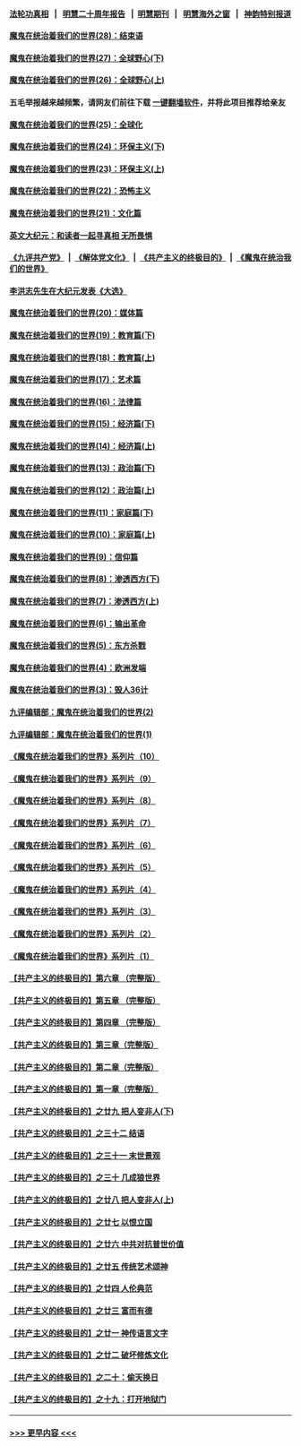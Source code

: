 #### [法轮功真相](https://github.com/gfw-breaker/truth/blob/master/README.md?t=0) &nbsp;&nbsp;|&nbsp;&nbsp; [明慧二十周年报告](https://github.com/gfw-breaker/mh-reports/blob/master/README.md?t=0) &nbsp;&nbsp;|&nbsp;&nbsp;[明慧期刊](https://github.com/gfw-breaker/mh-qikan) &nbsp;&nbsp;|&nbsp;&nbsp; [明慧海外之窗](https://github.com/gfw-breaker/mh-news/blob/master/README.md?t=0) &nbsp;&nbsp;|&nbsp;&nbsp; [神韵特别报道](https://github.com/gfw-breaker/mh-news/blob/master/shenyun.md?t=0)
#### [魔鬼在统治着我们的世界(28)：结束语](../pages/nsc422/n10936246.md?t=07021801) 
#### [魔鬼在统治着我们的世界(27)：全球野心(下)](../pages/nsc422/n10928319.md?t=07021801) 
#### [魔鬼在统治着我们的世界(26)：全球野心(上)](../pages/nsc422/n10900318.md?t=07021801) 
#### 五毛举报越来越频繁，请网友们前往下载 [一键翻墙软件](https://github.com/gfw-breaker/ssr-accounts)，并将此项目推荐给亲友
#### [魔鬼在统治着我们的世界(25)：全球化](../pages/nsc422/n10788205.md?t=07021801) 
#### [魔鬼在统治着我们的世界(24)：环保主义(下)](../pages/nsc422/n10695307.md?t=07021801) 
#### [魔鬼在统治着我们的世界(23)：环保主义(上)](../pages/nsc422/n10688613.md?t=07021801) 
#### [魔鬼在统治着我们的世界(22)：恐怖主义](../pages/nsc422/n10614727.md?t=07021801) 
#### [魔鬼在统治着我们的世界(21)：文化篇](../pages/nsc422/n10597706.md?t=07021801) 
#### [英文大纪元：和读者一起寻真相 无所畏惧](../pages/nsc422/n12542027.md?t=07021801) 
#### [《九评共产党》](https://github.com/begood0513/9ping.md/blob/master/README.md) &nbsp;|&nbsp; [《解体党文化》](../../../../jtdwh.md/blob/master/README.md)  &nbsp;|&nbsp; [《共产主义的终极目的》](../../../../gczydzjmd.md/blob/master/README.md) &nbsp;|&nbsp; [《魔鬼在统治我们的世界》](../../../../mgztzwmdsj.md/blob/master/README.md) 
#### [李洪志先生在大纪元发表《大选》](../pages/nsc422/n12534746.md?t=07021801) 
#### [魔鬼在统治着我们的世界(20)：媒体篇](../pages/nsc422/n10586579.md?t=07021801) 
#### [魔鬼在统治着我们的世界(19)：教育篇(下)](../pages/nsc422/n10564808.md?t=07021801) 
#### [魔鬼在统治着我们的世界(18)：教育篇(上)](../pages/nsc422/n10526970.md?t=07021801) 
#### [魔鬼在统治着我们的世界(17)：艺术篇](../pages/nsc422/n10499093.md?t=07021801) 
#### [魔鬼在统治着我们的世界(16)：法律篇](../pages/nsc422/n10485969.md?t=07021801) 
#### [魔鬼在统治着我们的世界(15)：经济篇(下)](../pages/nsc422/n10469975.md?t=07021801) 
#### [魔鬼在统治着我们的世界(14)：经济篇(上)](../pages/nsc422/n10457370.md?t=07021801) 
#### [魔鬼在统治着我们的世界(13)：政治篇(下)](../pages/nsc422/n10448270.md?t=07021801) 
#### [魔鬼在统治着我们的世界(12)：政治篇(上)](../pages/nsc422/n10444576.md?t=07021801) 
#### [魔鬼在统治着我们的世界(11)：家庭篇(下)](../pages/nsc422/n10440961.md?t=07021801) 
#### [魔鬼在统治着我们的世界(10)：家庭篇(上)](../pages/nsc422/n10435448.md?t=07021801) 
#### [魔鬼在统治着我们的世界(9)：信仰篇](../pages/nsc422/n10432159.md?t=07021801) 
#### [魔鬼在统治着我们的世界(8)：渗透西方(下)](../pages/nsc422/n10429603.md?t=07021801) 
#### [魔鬼在统治着我们的世界(7)：渗透西方(上)](../pages/nsc422/n10426013.md?t=07021801) 
#### [魔鬼在统治着我们的世界(6)：输出革命](../pages/nsc422/n10421536.md?t=07021801) 
#### [魔鬼在统治着我们的世界(5)：东方杀戮](../pages/nsc422/n10417707.md?t=07021801) 
#### [魔鬼在统治着我们的世界(4)：欧洲发端](../pages/nsc422/n10414890.md?t=07021801) 
#### [魔鬼在统治着我们的世界(3)：毁人36计](../pages/nsc422/n10411583.md?t=07021801) 
#### [九评编辑部：魔鬼在统治着我们的世界(2)](../pages/nsc422/n10410036.md?t=07021801) 
#### [九评编辑部：魔鬼在统治着我们的世界(1)](../pages/nsc422/n10406825.md?t=07021801) 
#### [《魔鬼在统治着我们的世界》系列片（10）](../pages/nsc422/n12292670.md?t=07021801) 
#### [《魔鬼在统治着我们的世界》系列片（9）](../pages/nsc422/n12290859.md?t=07021801) 
#### [《魔鬼在统治着我们的世界》系列片（8）](../pages/nsc422/n12287445.md?t=07021801) 
#### [《魔鬼在统治着我们的世界》系列片（7）](../pages/nsc422/n12283425.md?t=07021801) 
#### [《魔鬼在统治着我们的世界》系列片（6）](../pages/nsc422/n12282314.md?t=07021801) 
#### [《魔鬼在统治着我们的世界》系列片（5）](../pages/nsc422/n12281419.md?t=07021801) 
#### [《魔鬼在统治着我们的世界》系列片（4）](../pages/nsc422/n12274024.md?t=07021801) 
#### [《魔鬼在统治着我们的世界》系列片（3）](../pages/nsc422/n12271322.md?t=07021801) 
#### [《魔鬼在统治着我们的世界》系列片（2）](../pages/nsc422/n12269049.md?t=07021801) 
#### [《魔鬼在统治着我们的世界》系列片（1）](../pages/nsc422/n12267575.md?t=07021801) 
#### [【共产主义的终极目的】第六章 （完整版）](../pages/nsc422/n11428913.md?t=07021801) 
#### [【共产主义的终极目的】第五章 （完整版）](../pages/nsc422/n11428912.md?t=07021801) 
#### [【共产主义的终极目的】第四章 （完整版）](../pages/nsc422/n11428907.md?t=07021801) 
#### [【共产主义的终极目的】第三章（完整版）](../pages/nsc422/n11428848.md?t=07021801) 
#### [【共产主义的终极目的】第二章（完整版）](../pages/nsc422/n11428831.md?t=07021801) 
#### [【共产主义的终极目的】第一章（完整版）](../pages/nsc422/n11417651.md?t=07021801) 
#### [【共产主义的终极目的】之廿九 把人变非人(下)](../pages/nsc422/n11344140.md?t=07021801) 
#### [【共产主义的终极目的】之三十二 结语](../pages/nsc422/n11360535.md?t=07021801) 
#### [【共产主义的终极目的】之三十一 末世景观](../pages/nsc422/n11351129.md?t=07021801) 
#### [【共产主义的终极目的】之三十 几成狼世界](../pages/nsc422/n11348280.md?t=07021801) 
#### [【共产主义的终极目的】之廿八 把人变非人(上)](../pages/nsc422/n11340492.md?t=07021801) 
#### [【共产主义的终极目的】之廿七 以恨立国](../pages/nsc422/n11336944.md?t=07021801) 
#### [【共产主义的终极目的】之廿六 中共对抗普世价值](../pages/nsc422/n11324785.md?t=07021801) 
#### [【共产主义的终极目的】之廿五 传统艺术颂神](../pages/nsc422/n11296396.md?t=07021801) 
#### [【共产主义的终极目的】之廿四 人伦典范](../pages/nsc422/n11296397.md?t=07021801) 
#### [【共产主义的终极目的】之廿三 富而有德](../pages/nsc422/n11283598.md?t=07021801) 
#### [【共产主义的终极目的】之廿一 神传语言文字](../pages/nsc422/n11263265.md?t=07021801) 
#### [【共产主义的终极目的】之廿二 破坏修炼文化](../pages/nsc422/n11245728.md?t=07021801) 
#### [【共产主义的终极目的】之二十：偷天换日](../pages/nsc422/n11238846.md?t=07021801) 
#### [【共产主义的终极目的】之十九：打开地狱门](../pages/nsc422/n11206376.md?t=07021801) 

----
#### [ >>> 更早内容 <<< ](../indexes/nsc422-earlier.md)

